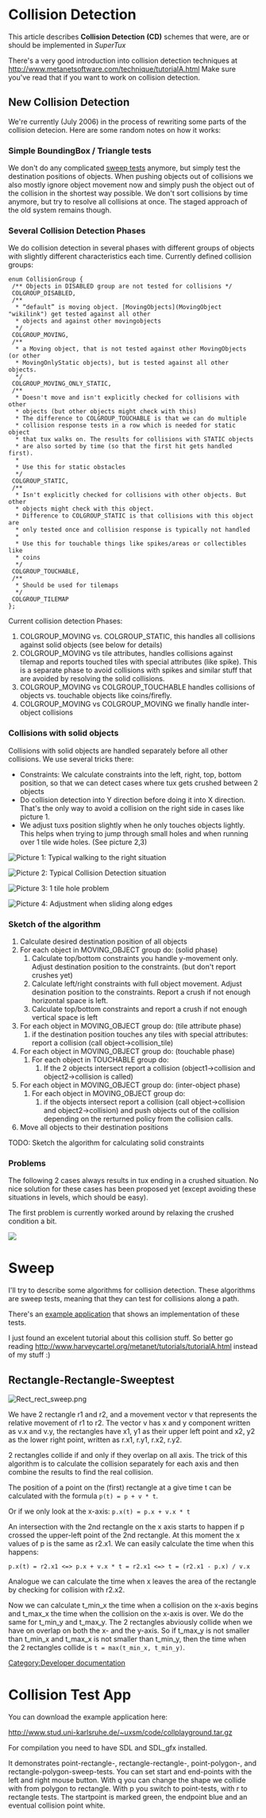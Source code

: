 Collision Detection
===================

This article describes **Collision Detection** **(CD)** schemes that
were, are or should be implemented in *SuperTux*

There's a very good introduction into collision detection techniques
at <http://www.metanetsoftware.com/technique/tutorialA.html> Make sure
you've read that if you want to work on collision detection.

New Collision Detection
-----------------------

We're currently (July 2006) in the process of rewriting some parts of
the collision detecion. Here are some random notes on how it works:

### Simple BoundingBox / Triangle tests

We don't do any complicated [sweep tests](#sweep) anymore, but simply
test the destination positions of objects. When pushing objects out of
collisions we also mostly ignore object movement now and simply push
the object out of the collision in the shortest way possible. We don't
sort collisions by time anymore, but try to resolve all collisions at
once. The staged approach of the old system remains though.

### Several Collision Detection Phases

We do collision detection in several phases with different groups of
objects with slightly different characteristics each time. Currently
defined collision groups:

    enum CollisionGroup {
     /** Objects in DISABLED group are not tested for collisions */
     COLGROUP_DISABLED,
     /**
      * “default” is moving object. [MovingObjects](MovingObject "wikilink") get tested against all other
      * objects and against other movingobjects
      */
     COLGROUP_MOVING,
     /**
      * a Moving object, that is not tested against other MovingObjects (or other
      * MovingOnlyStatic objects), but is tested against all other objects.
      */
     COLGROUP_MOVING_ONLY_STATIC,
     /**
      * Doesn't move and isn't explicitly checked for collisions with other
      * objects (but other objects might check with this)
      * The difference to COLGROUP_TOUCHABLE is that we can do multiple
      * collision response tests in a row which is needed for static object
      * that tux walks on. The results for collisions with STATIC objects
      * are also sorted by time (so that the first hit gets handled first).
      *
      * Use this for static obstacles
      */
     COLGROUP_STATIC,
     /**
      * Isn't explicitly checked for collisions with other objects. But other
      * objects might check with this object.
      * Difference to COLGROUP_STATIC is that collisions with this object are
      * only tested once and collision response is typically not handled
      *
      * Use this for touchable things like spikes/areas or collectibles like
      * coins
      */
     COLGROUP_TOUCHABLE,
     /**
      * Should be used for tilemaps
      */
     COLGROUP_TILEMAP
    };

Current collision detection Phases:

1.  COLGROUP\_MOVING vs. COLGROUP\_STATIC, this handles all collisions against solid objects (see below for details)
2.  COLGROUP\_MOVING vs tile attributes, handles collisions against tilemap and reports touched tiles with special attributes (like spike). This is a separate phase to avoid collisions with spikes and similar stuff that are avoided by resolving the solid collisions.
3.  COLGROUP\_MOVING vs COLGROUP\_TOUCHABLE handles collisions of objects vs. touchable objects like coins/firefly.
4.  COLGROUP\_MOVING vs COLGROUP\_MOVING we finally handle inter-object collisions

### Collisions with solid objects

Collisions with solid objects are handled separately before all other collisions. We use several tricks there:

-   Constraints: We calculate constraints into the left, right, top, bottom position, so that we can detect cases where tux gets crushed between 2 objects
-   Do collision detection into Y direction before doing it into X direction. That's the only way to avoid a collision on the right side in cases like picture 1.
-   We adjust tuxs position slightly when he only touches objects lightly. This helps when trying to jump through small holes and when running over 1 tile wide holes. (See picture 2,3)

![](images/Colldet1.png "Picture 1: Typical walking to the right situation")

![](images/Colldet0.png "Picture 2: Typical Collision Detection situation")

![](images/Colldet2.png "Picture 3: 1 tile hole problem")

![](images/Supertuxvsmario2.png "Picture 4: Adjustment when sliding along edges")

### Sketch of the algorithm

1.  Calculate desired destination position of all objects
2.  For each object in MOVING\_OBJECT group do: (solid phase)
    1.  Calculate top/bottom constraints you handle y-movement only. Adjust destination position to the constraints. (but don't report crushes yet)
    2.  Calculate left/right constraints with full object movement. Adjust desination position to the constraints. Report a crush if not enough horizontal space is left.
    3.  Calculate top/bottom constraints and report a crush if not enough vertical space is left
3.  For each object in MOVING\_OBJECT group do: (tile attribute phase)
    1.  if the destination position touches any tiles with special attributes: report a collision (call object-&gt;collision\_tile)
4.  For each object in MOVING\_OBJECT group do: (touchable phase)
    1.  For each object in TOUCHABLE group do:
        1.  If the 2 objects intersect report a collision (object1-&gt;collision and object2-&gt;collision is called)
5.  For each object in MOVING\_OBJECT group do: (inter-object phase)
    1.  For each object in MOVING\_OBJECT group do:
        1.  if the objects intersect report a collision (call object-&gt;collision and object2-&gt;collision) and push objects out of the collision depending on the rerturned policy from the collision calls.
6.  Move all objects to their destination positions

TODO: Sketch the algorithm for calculating solid constraints

### Problems

The following 2 cases always results in tux ending in a crushed situation. No nice solution for these cases has been proposed yet (except avoiding these situations in levels, which should be easy).

The first problem is currently worked around by relaxing the crushed condition a bit.

![](images/Colldet-problem1a.png)

Sweep
=====

I'll try to describe some algorithms for collision detection. These
algorithms are sweep tests, meaning that they can test for collisions
along a path.

There's an [example application](Collision_test_app "wikilink") that
shows an implementation of these tests.

I just found an excelent tutorial about this collision stuff. So
better go reading
<http://www.harveycartel.org/metanet/tutorials/tutorialA.html> instead
of my stuff :)

Rectangle-Rectangle-Sweeptest
-----------------------------

![](images/Rect_rect_sweep.png "Rect_rect_sweep.png")

We have 2 rectangle r1 and r2, and a movement vector v that represents the relative movement of r1 to r2. The vector v has x and y component written as v.x and v.y, the rectangles have x1, y1 as their upper left point and x2, y2 as the lower right point, written as r.x1, r.y1, r.x2, r.y2.

2 rectangles collide if and only if they overlap on all axis. The trick of this algorithm is to calculate the collision separately for each axis and then combine the results to find the real collision.

The position of a point on the (first) rectangle at a give time t can be calculated with the formula `p(t) = p + v * t`.

Or if we only look at the x-axis: `p.x(t) = p.x + v.x * t`

An intersection with the 2nd rectangle on the x axis starts to happen if p crossed the upper-left point of the 2nd rectangle. At this moment the x values of p is the same as r2.x1. We can easily calculate the time when this happens:

  
`p.x(t) = r2.x1 <=> p.x + v.x * t = r2.x1 <=> t = (r2.x1 - p.x) / v.x`

Analogue we can calculate the time when x leaves the area of the rectangle by checking for collision with r2.x2.

Now we can calculate t\_min\_x the time when a collision on the x-axis begins and t\_max\_x the time when the collision on the x-axis is over. We do the same for t\_min\_y and t\_max\_y. The 2 rectangles abviously collide when we have on overlap on both the x- and the y-axis. So if t\_max\_y is not smaller than t\_min\_x and t\_max\_x is not smaller than t\_min\_y, then the time when the 2 rectangles collide is `t = max(t_min_x, t_min_y)`.

[Category:Developer documentation](Category:Developer_documentation "wikilink")

Collision Test App
==================

You can download the example application here:

<http://www.stud.uni-karlsruhe.de/~uxsm/code/collplayground.tar.gz>

For compilation you need to have SDL and SDL\_gfx installed.

It demonstrates point-rectangle-, rectangle-rectangle-, point-polygon-, and rectangle-polygon-sweep-tests. You can set start and end-points with the left and right mouse button. With q you can change the shape we collide with from polygon to rectangle. With p you switch to point-tests, with r to rectangle tests. The startpoint is marked green, the endpoint blue and an eventual collision point white.
